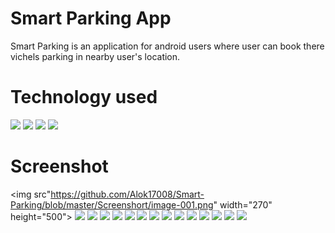 # Smart Parking App
Smart Parking is an application for android users where user can book there vichels parking in nearby user's location.

# Technology used
![](Screenshort/image-002.png)
![](Screenshort/image-004.jpg)
![](Screenshort/image-006.jpg)
![](Screenshort/image-001.png)
# Screenshot

<img src"https://github.com/Alok17008/Smart-Parking/blob/master/Screenshort/image-001.png" width="270" height="500">
![](Screenshort/image-009.jpg)
![](Screenshort/image-010.jpg)
![](Screenshort/image-011.jpg)
![](Screenshort/image-012.jpg)
![](Screenshort/image-013.jpg)
![](Screenshort/image-014.jpg)
![](Screenshort/image-015.jpg)
![](Screenshort/image-016.jpg)
![](Screenshort/image-017.jpg)
![](Screenshort/image-018.jpg)
![](Screenshort/image-019.jpg)
![](Screenshort/image-020.jpg)
![](Screenshort/image-021.jpg)
![](Screenshort/image-022.jpg)
